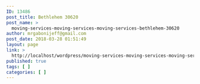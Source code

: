 ```yaml
---
ID: 13486
post_title: Bethlehem 30620
post_name: >
  moving-services-moving-services-moving-services-bethlehem-30620
author: mrgabonijeff@gmail.com
post_date: 2018-03-28 01:51:49
layout: page
link: >
  http://localhost/wordpress/moving-services-moving-services-moving-services-bethlehem-30620/
published: true
tags: [ ]
categories: [ ]
---
```

